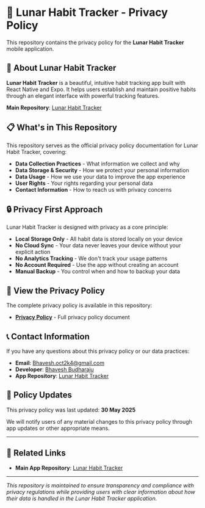 # 🌙 Lunar Habit Tracker - Privacy Policy

This repository contains the privacy policy for the **Lunar Habit Tracker** mobile application.

## 📱 About Lunar Habit Tracker

**Lunar Habit Tracker** is a beautiful, intuitive habit tracking app built with React Native and Expo. It helps users establish and maintain positive habits through an elegant interface with powerful tracking features.

**Main Repository**: [Lunar Habit Tracker](https://github.com/bhavesh2k4/Lunar)

## 📋 What's in This Repository

This repository serves as the official privacy policy documentation for Lunar Habit Tracker, covering:

- **Data Collection Practices** - What information we collect and why
- **Data Storage & Security** - How we protect your personal information
- **Data Usage** - How we use your data to improve the app experience
- **User Rights** - Your rights regarding your personal data
- **Contact Information** - How to reach us with privacy concerns

## 🔒 Privacy First Approach

Lunar Habit Tracker is designed with privacy as a core principle:

- **Local Storage Only** - All habit data is stored locally on your device
- **No Cloud Sync** - Your data never leaves your device without your explicit action
- **No Analytics Tracking** - We don't track your usage patterns
- **No Account Required** - Use the app without creating an account
- **Manual Backup** - You control when and how to backup your data

## 📄 View the Privacy Policy

The complete privacy policy is available in this repository:

- **[Privacy Policy](https://lunar-privacy-policy-tnc-site.vercel.app/)** - Full privacy policy document

## 📞 Contact Information

If you have any questions about this privacy policy or our data practices:

- **Email**: Bhavesh.oct2k4@gmail.com
- **Developer**: [Bhavesh Budharaju](https://www.linkedin.com/in/bhavesh-budharaju/)
- **App Repository**: [Lunar Habit Tracker](https://github.com/bhavesh2k4/Lunar)

## 📅 Policy Updates

This privacy policy was last updated: **30 May 2025**

We will notify users of any material changes to this privacy policy through app updates or other appropriate means.

---

## 🔗 Related Links

- **Main App Repository**: [Lunar Habit Tracker](https://github.com/bhavesh2k4/Lunar)

---

*This repository is maintained to ensure transparency and compliance with privacy regulations while providing users with clear information about how their data is handled in the Lunar Habit Tracker application.*
